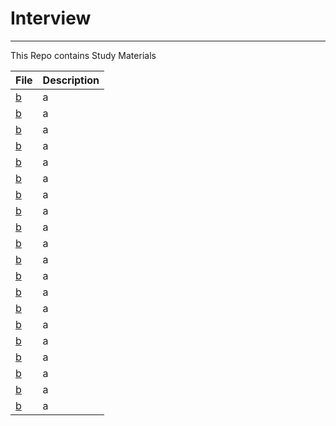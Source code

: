 # Interview
---
This Repo contains Study Materials

| File | Description |
| --- | --- |
| [b](./resource.md) | a |
| [b](./architecture.md) | a |
| [b](./architecture.md) | a |
| [b](./basic.md) | a |
| [b](./cloud-computing.md) | a |
| [b](./config-management.md) | a |
| [b](./containerization.md) | a |
| [b](./container-orchestration.md) | a |
| [b](./database.md) | a |
| [b](./devops.md) | a |
| [b](./monitoring.md) | a |
| [b](./networking.md) | a |
| [b](./operating-system.md) | a |
| [b](./pipeline.md) | a |
| [b](./programming.md) | a |
| [b](./scm.md) | a |
| [b](./security.md) | a |
| [b](./sre.md) | a |
| [b](./testing.md) | a |
| [b](./webserver.md) | a |

